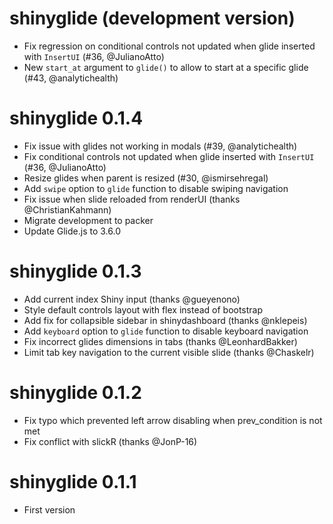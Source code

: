 # shinyglide (development version)

- Fix regression on conditional controls not updated when glide inserted with `InsertUI` (#36, @JulianoAtto)
- New `start_at` argument to `glide()` to allow to start at a specific glide (#43, @analytichealth)

# shinyglide 0.1.4

- Fix issue with glides not working in modals (#39, @analytichealth)
- Fix conditional controls not updated when glide inserted with `InsertUI` (#36, @JulianoAtto)
- Resize glides when parent is resized (#30, @ismirsehregal)
- Add `swipe` option to `glide` function to disable swiping navigation
- Fix issue when slide reloaded from renderUI (thanks @ChristianKahmann)
- Migrate development to packer
- Update Glide.js to 3.6.0

# shinyglide 0.1.3

- Add current index Shiny input (thanks @gueyenono)
- Style default controls layout with flex instead of bootstrap
- Add fix for collapsible sidebar in shinydashboard (thanks @nklepeis)
- Add `keyboard` option to `glide` function to disable keyboard navigation
- Fix incorrect glides dimensions in tabs (thanks @LeonhardBakker)
- Limit tab key navigation to the current visible slide (thanks @Chaskelr)

# shinyglide 0.1.2

- Fix typo which prevented left arrow disabling when prev_condition is not met
- Fix conflict with slickR (thanks @JonP-16)

# shinyglide 0.1.1

- First version
